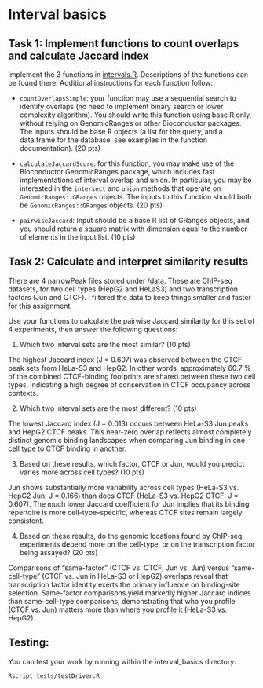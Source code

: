 # Interval basics

## Task 1: Implement functions to count overlaps and calculate Jaccard index

Implement the 3 functions in [intervals.R](src/intervals.R). Descriptions of the functions can be found there. Additional instructions for each function follow:

- `countOverlapsSimple`: your function may use a sequential search to identify overlaps (no need to implement binary search or lower complexity algorithm). You should write this function using base R only, without relying on GenomicRanges or other Bioconductor packages. The inputs should be base R objects (a list for the query, and a data.frame for the database, see examples in the function documentation). (20 pts)

- `calculateJaccardScore`: for this function, you may make use of the Bioconductor GenomicRanges package, which includes fast implementations of interval overlap and union. In particular, you may be interested in the `intersect` and `union` methods that operate on `GenomicRanges::GRanges` objects. The inputs to this function should both be `GenomicRanges::GRanges` objects. (20 pts)

- `pairwiseJaccard`: Input should be a base R list of GRanges objects, and you should return a square matrix with dimension equal to the number of elements in the input list. (10 pts)

## Task 2: Calculate and interpret similarity results

There are 4 narrowPeak files stored under [/data](/data). These are ChIP-seq datasets, for two cell types (HepG2 and HeLaS3) and two transcription factors (Jun and CTCF). I filtered the data to keep things smaller and faster for this assignment.

Use your functions to calculate the pairwise Jaccard similarity for this set of 4 experiments, then answer the following questions:

1. Which two interval sets are the most similar? (10 pts)

The highest Jaccard index (J = 0.607) was observed between the CTCF peak sets from HeLa-S3 and HepG2. In other words, approximately 60.7 % of the combined CTCF-binding footprints are shared between these two cell types, indicating a high degree of conservation in CTCF occupancy across contexts.

2. Which two interval sets are the most different? (10 pts)

The lowest Jaccard index (J = 0.013) occurs between HeLa-S3 Jun peaks and HepG2 CTCF peaks. This near-zero overlap reflects almost completely distinct genomic binding landscapes when comparing Jun binding in one cell type to CTCF binding in another.

3. Based on these results, which factor, CTCF or Jun, would you predict varies more across cell types? (10 pts)

Jun shows substantially more variability across cell types (HeLa-S3 vs. HepG2 Jun: J = 0.166) than does CTCF (HeLa-S3 vs. HepG2 CTCF: J = 0.607). The much lower Jaccard coefficient for Jun implies that its binding repertoire is more cell-type–specific, whereas CTCF sites remain largely consistent.


4. Based on these results, do the genomic locations found by ChIP-seq experiments depend more on the cell-type, or on the transcription factor being assayed? (20 pts)

Comparisons of “same-factor” (CTCF vs. CTCF, Jun vs. Jun) versus “same-cell-type” (CTCF vs. Jun in HeLa-S3 or HepG2) overlaps reveal that transcription factor identity exerts the primary influence on binding-site selection. Same-factor comparisons yield markedly higher Jaccard indices than same-cell-type comparisons, demonstrating that who you profile (CTCF vs. Jun) matters more than where you profile it (HeLa-S3 vs. HepG2).


## Testing:

You can test your work by running within the interval_basics directory:

```
Rscript tests/testDriver.R
```
